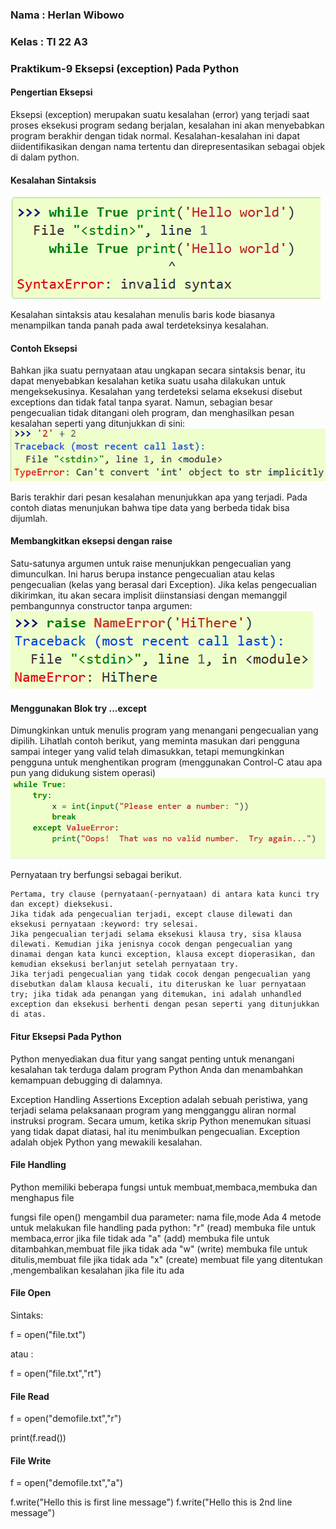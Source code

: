 ### Nama : Herlan Wibowo
### Kelas : TI 22 A3
### Praktikum-9 Eksepsi (exception) Pada Python
#### Pengertian Eksepsi

Eksepsi (exception) merupakan suatu kesalahan (error) yang terjadi saat proses eksekusi program sedang berjalan, kesalahan ini akan menyebabkan program berakhir dengan tidak normal. Kesalahan-kesalahan ini dapat diidentifikasikan dengan nama tertentu dan direpresentasikan sebagai objek di dalam python.
#### Kesalahan Sintaksis
![ss1](src/ss1.png)

Kesalahan sintaksis atau kesalahan menulis baris kode biasanya menampilkan tanda panah pada awal terdeteksinya kesalahan.

#### Contoh Eksepsi

Bahkan jika suatu pernyataan atau ungkapan secara sintaksis benar, itu dapat menyebabkan kesalahan ketika suatu usaha dilakukan untuk mengeksekusinya. Kesalahan yang terdeteksi selama eksekusi disebut exceptions dan tidak fatal tanpa syarat. Namun, sebagian besar pengecualian tidak ditangani oleh program, dan menghasilkan pesan kesalahan seperti yang ditunjukkan di sini:
![ss2](src/ss2.png)

Baris terakhir dari pesan kesalahan menunjukkan apa yang terjadi. Pada contoh diatas menunjukan bahwa tipe data yang berbeda tidak bisa dijumlah.
#### Membangkitkan eksepsi dengan raise

Satu-satunya argumen untuk raise menunjukkan pengecualian yang dimunculkan. Ini harus berupa instance pengecualian atau kelas pengecualian (kelas yang berasal dari Exception). Jika kelas pengecualian dikirimkan, itu akan secara implisit diinstansiasi dengan memanggil pembangunnya constructor tanpa argumen:
![ss3](src/ss3.png)
#### Menggunakan Blok try ...except

Dimungkinkan untuk menulis program yang menangani pengecualian yang dipilih. Lihatlah contoh berikut, yang meminta masukan dari pengguna sampai integer yang valid telah dimasukkan, tetapi memungkinkan pengguna untuk menghentikan program (menggunakan Control-C atau apa pun yang didukung sistem operasi)
![ss4](src/ss4.png)

Pernyataan try berfungsi sebagai berikut.

    Pertama, try clause (pernyataan(-pernyataan) di antara kata kunci try dan except) dieksekusi.
    Jika tidak ada pengecualian terjadi, except clause dilewati dan eksekusi pernyataan :keyword: try selesai.
    Jika pengecualian terjadi selama eksekusi klausa try, sisa klausa dilewati. Kemudian jika jenisnya cocok dengan pengecualian yang dinamai dengan kata kunci exception, klausa except dioperasikan, dan kemudian eksekusi berlanjut setelah pernyataan try.
    Jika terjadi pengecualian yang tidak cocok dengan pengecualian yang disebutkan dalam klausa kecuali, itu diteruskan ke luar pernyataan try; jika tidak ada penangan yang ditemukan, ini adalah unhandled exception dan eksekusi berhenti dengan pesan seperti yang ditunjukkan di atas.
#### Fitur Eksepsi Pada Python

Python menyediakan dua fitur yang sangat penting untuk menangani kesalahan tak terduga dalam program Python Anda dan menambahkan kemampuan debugging di dalamnya.

Exception Handling
Assertions Exception adalah sebuah peristiwa, yang terjadi selama pelaksanaan program yang mengganggu aliran normal instruksi program. Secara umum, ketika skrip Python menemukan situasi yang tidak dapat diatasi, hal itu menimbulkan pengecualian. Exception adalah objek Python yang mewakili kesalahan.
#### File Handling

Python memiliki beberapa fungsi untuk membuat,membaca,membuka dan menghapus file

fungsi file open() mengambil dua parameter: nama file,mode
Ada 4 metode untuk melakukan file handling pada python:
"r" (read) membuka file untuk membaca,error jika file tidak ada
"a" (add) membuka file untuk ditambahkan,membuat file jika tidak ada
"w" (write) membuka file untuk ditulis,membuat file jika tidak ada
"x" (create) membuat file yang ditentukan ,mengembalikan kesalahan jika file itu ada
#### File Open

Sintaks:

f = open("file.txt")

atau :

f = open("file.txt","rt")
#### File Read

f = open("demofile.txt","r")

print(f.read())
#### File Write

f = open("demofile.txt","a")

f.write("Hello this is first line message")
f.write("Hello this is 2nd line message")
